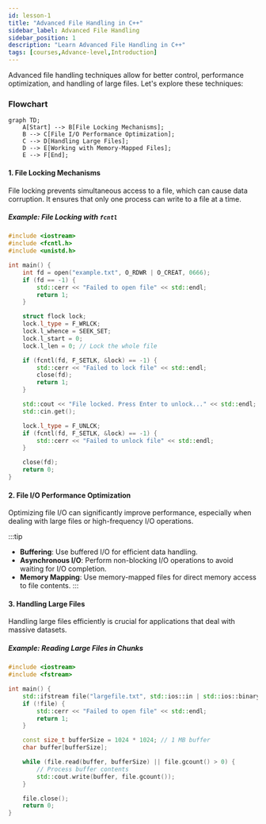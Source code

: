 ```yaml
---
id: lesson-1
title: "Advanced File Handling in C++"
sidebar_label: Advanced File Handling 
sidebar_position: 1
description: "Learn Advanced File Handling in C++"
tags: [courses,Advance-level,Introduction]
---   
```

 

Advanced file handling techniques allow for better control, performance optimization, and handling of large files. Let's explore these techniques:

### Flowchart

```mermaid
graph TD;
    A[Start] --> B[File Locking Mechanisms];
    B --> C[File I/O Performance Optimization];
    C --> D[Handling Large Files];
    D --> E[Working with Memory-Mapped Files];
    E --> F[End];
```

#### 1. File Locking Mechanisms

File locking prevents simultaneous access to a file, which can cause data corruption. It ensures that only one process can write to a file at a time.

##### Example: File Locking with `fcntl`

```cpp
#include <iostream>
#include <fcntl.h>
#include <unistd.h>

int main() {
    int fd = open("example.txt", O_RDWR | O_CREAT, 0666);
    if (fd == -1) {
        std::cerr << "Failed to open file" << std::endl;
        return 1;
    }

    struct flock lock;
    lock.l_type = F_WRLCK;
    lock.l_whence = SEEK_SET;
    lock.l_start = 0;
    lock.l_len = 0; // Lock the whole file

    if (fcntl(fd, F_SETLK, &lock) == -1) {
        std::cerr << "Failed to lock file" << std::endl;
        close(fd);
        return 1;
    }

    std::cout << "File locked. Press Enter to unlock..." << std::endl;
    std::cin.get();

    lock.l_type = F_UNLCK;
    if (fcntl(fd, F_SETLK, &lock) == -1) {
        std::cerr << "Failed to unlock file" << std::endl;
    }

    close(fd);
    return 0;
}
```

#### 2. File I/O Performance Optimization

Optimizing file I/O can significantly improve performance, especially when dealing with large files or high-frequency I/O operations.

:::tip
- **Buffering**: Use buffered I/O for efficient data handling.
- **Asynchronous I/O**: Perform non-blocking I/O operations to avoid waiting for I/O completion.
- **Memory Mapping**: Use memory-mapped files for direct memory access to file contents.
:::

#### 3. Handling Large Files

Handling large files efficiently is crucial for applications that deal with massive datasets.

##### Example: Reading Large Files in Chunks

```cpp
#include <iostream>
#include <fstream>

int main() {
    std::ifstream file("largefile.txt", std::ios::in | std::ios::binary);
    if (!file) {
        std::cerr << "Failed to open file" << std::endl;
        return 1;
    }

    const size_t bufferSize = 1024 * 1024; // 1 MB buffer
    char buffer[bufferSize];

    while (file.read(buffer, bufferSize) || file.gcount() > 0) {
        // Process buffer contents
        std::cout.write(buffer, file.gcount());
    }

    file.close();
    return 0;
}
```
